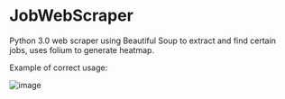 # JobWebScraper
Python 3.0 web scraper using Beautiful Soup to extract and find certain jobs, uses folium to generate heatmap.






Example of correct usage:

![image](https://github.com/user-attachments/assets/940d5d77-0ee9-4281-9bd2-8cdc250787a7)

